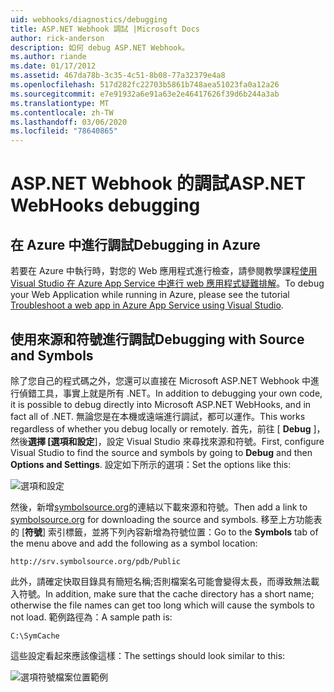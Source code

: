 ```yaml
---
uid: webhooks/diagnostics/debugging
title: ASP.NET Webhook 調試 |Microsoft Docs
author: rick-anderson
description: 如何 debug ASP.NET Webhook。
ms.author: riande
ms.date: 01/17/2012
ms.assetid: 467da78b-3c35-4c51-8b08-77a32379e4a8
ms.openlocfilehash: 517d282fc22703b5861b748aea51023fa0a12a26
ms.sourcegitcommit: e7e91932a6e91a63e2e46417626f39d6b244a3ab
ms.translationtype: MT
ms.contentlocale: zh-TW
ms.lasthandoff: 03/06/2020
ms.locfileid: "78640865"
---
```

# <a name="aspnet-webhooks-debugging"></a><span data-ttu-id="189d9-103">ASP.NET Webhook 的調試</span><span class="sxs-lookup"><span data-stu-id="189d9-103">ASP.NET WebHooks debugging</span></span>  

## <a name="debugging-in-azure"></a><span data-ttu-id="189d9-104">在 Azure 中進行調試</span><span class="sxs-lookup"><span data-stu-id="189d9-104">Debugging in Azure</span></span>

<span data-ttu-id="189d9-105">若要在 Azure 中執行時，對您的 Web 應用程式進行檢查，請參閱教學課程[使用 Visual Studio 在 Azure App Service 中進行 web 應用程式疑難排解](https://azure.microsoft.com/documentation/articles/web-sites-dotnet-troubleshoot-visual-studio/#webserverlogs)。</span><span class="sxs-lookup"><span data-stu-id="189d9-105">To debug your Web Application while running in Azure, please see the tutorial [Troubleshoot a web app in Azure App Service using Visual Studio](https://azure.microsoft.com/documentation/articles/web-sites-dotnet-troubleshoot-visual-studio/#webserverlogs).</span></span>

## <a name="debugging-with-source-and-symbols"></a><span data-ttu-id="189d9-106">使用來源和符號進行調試</span><span class="sxs-lookup"><span data-stu-id="189d9-106">Debugging with Source and Symbols</span></span>

<span data-ttu-id="189d9-107">除了您自己的程式碼之外，您還可以直接在 Microsoft ASP.NET Webhook 中進行偵錯工具，事實上就是所有 .NET。</span><span class="sxs-lookup"><span data-stu-id="189d9-107">In addition to debugging your own code, it is possible to debug directly into Microsoft ASP.NET WebHooks, and in fact all of .NET.</span></span> <span data-ttu-id="189d9-108">無論您是在本機或遠端進行調試，都可以運作。</span><span class="sxs-lookup"><span data-stu-id="189d9-108">This works regardless of whether you debug locally or remotely.</span></span> <span data-ttu-id="189d9-109">首先，前往 [ **Debug** ]，然後**選擇 [選項和設定**]，設定 Visual Studio 來尋找來源和符號。</span><span class="sxs-lookup"><span data-stu-id="189d9-109">First, configure Visual Studio to find the source and symbols by going to **Debug** and then **Options and Settings**.</span></span> <span data-ttu-id="189d9-110">設定如下所示的選項：</span><span class="sxs-lookup"><span data-stu-id="189d9-110">Set the options like this:</span></span>

![選項和設定](_static/SourceSymbols.png)

<span data-ttu-id="189d9-112">然後，新增[symbolsource.org](http://symbolsource.org)的連結以下載來源和符號。</span><span class="sxs-lookup"><span data-stu-id="189d9-112">Then add a link to [symbolsource.org](http://symbolsource.org) for downloading the source and symbols.</span></span> <span data-ttu-id="189d9-113">移至上方功能表的 [**符號**] 索引標籤，並將下列內容新增為符號位置：</span><span class="sxs-lookup"><span data-stu-id="189d9-113">Go to the **Symbols** tab of the menu above and add the following as a symbol location:</span></span>

```
http://srv.symbolsource.org/pdb/Public
```

<span data-ttu-id="189d9-114">此外，請確定快取目錄具有簡短名稱;否則檔案名可能會變得太長，而導致無法載入符號。</span><span class="sxs-lookup"><span data-stu-id="189d9-114">In addition, make sure that the cache directory has a short name; otherwise the file names can get too long which will cause the symbols to not load.</span></span> <span data-ttu-id="189d9-115">範例路徑為：</span><span class="sxs-lookup"><span data-stu-id="189d9-115">A sample path is:</span></span>

```
C:\SymCache
```

<span data-ttu-id="189d9-116">這些設定看起來應該像這樣：</span><span class="sxs-lookup"><span data-stu-id="189d9-116">The settings should look similar to this:</span></span>

![選項符號檔案位置範例](_static/SymSource.png)
